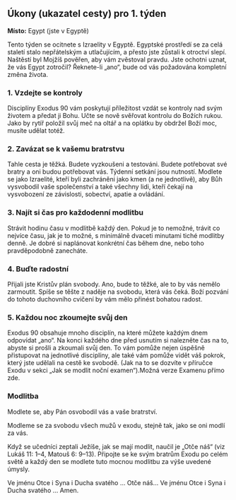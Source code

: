 ## Úkony (ukazatel cesty) pro 1. týden

**Místo:** Egypt (jste v Egyptě)

Tento týden se ocitnete s Izraelity v Egyptě. Egyptské prostředí se za celá staletí stalo nepřátelským a utlačujícím, a přesto jste zůstali k otroctví slepí. Naštěstí byl Mojžíš pověřen, aby vám zvěstoval pravdu. Jste ochotni uznat, že vás Egypt zotročil? Řeknete-li „ano“, bude od vás požadována kompletní změna života.

### 1. Vzdejte se kontroly

Disciplíny Exodus 90 vám poskytují příležitost vzdát se kontroly nad svým životem a předat ji Bohu. Učte se nově svěřovat kontrolu do Božích rukou. Jako by rytíř položil svůj meč na oltář a na oplátku by obdržel Boží moc, musíte udělat totéž.

### 2. Zavázat se k vašemu bratrstvu

Tahle cesta je těžká. Budete vyzkoušeni a testováni. Budete potřebovat své bratry a oni budou potřebovat vás. Týdenní setkání jsou nutností. Modlete se jako Izraelité, kteří byli zachráněni jako kmen (a ne jednotlivě), aby Bůh vysvobodil vaše společenství a také všechny lidi, kteří čekají na vysvobození ze závislosti, sobectví, apatie a ovládání.

### 3. Najít si čas pro každodenní modlitbu

Strávit hodinu času v modlitbě každý den. Pokud je to nemožné, trávit co nejvíce času, jak je to možné, s minimálně dvaceti minutami tiché modlitby denně. Je dobré si naplánovat konkrétní čas během dne, nebo toho pravděpodobně zanecháte.

### 4. Buďte radostní

Přijali jste Kristův plán svobody. Ano, bude to těžké, ale to by vás nemělo zarmoutit. Spíše se těšte z naděje na svobodu, která vás čeká. Boží pozvání do tohoto duchovního cvičení by vám mělo přinést bohatou radost.

### 5. Každou noc zkoumejte svůj den

Exodus 90 obsahuje mnoho disciplín, na které můžete každým dnem odpovídat „ano“. Na konci každého dne před usnutím si nalezněte čas na to, abyste si prošli a zkoumali svůj den. To vám pomůže nejen úspěšně přistupovat na jednotlivé disciplíny, ale také vám pomůže vidět váš pokrok, který jste udělali na cestě ke svobodě. (Jak na to se dozvíte v příručce Exodu v sekci „Jak se modlit noční examen“).Možná verze Examenu přímo zde.

### Modlitba

Modlete se, aby Pán osvobodil vás a vaše bratrství.

Modleme se za svobodu všech mužů v exodu, stejně tak, jako se oni modlí za vás.

Když se učedníci zeptali Ježíše, jak se mají modlit, naučil je „Otče náš“ (viz Lukáš 11: 1–4, Matouš 6: 9–13). Připojte se ke svým bratrům Exodu po celém světě a každý den se modlete tuto mocnou modlitbu za výše uvedené úmysly.

Ve jménu Otce i Syna i Ducha svatého … Otče náš… Ve jménu Otce i Syna i Ducha svatého … Amen.
